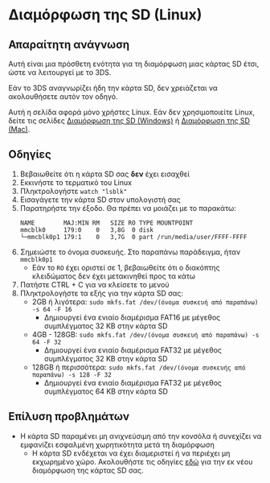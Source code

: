 # Διαμόρφωση της SD (Linux)

## Απαραίτητη ανάγνωση

Αυτή είναι μια πρόσθετη ενότητα για τη διαμόρφωση μιας κάρτας SD έτσι, ώστε να λειτουργεί με το 3DS.

Εάν το 3DS αναγνωρίζει ήδη την κάρτα SD, δεν χρειάζεται να ακολουθήσετε αυτόν τον οδηγό.

Αυτή η σελίδα αφορά μόνο χρήστες Linux. Εάν δεν χρησιμοποιείτε Linux, δείτε τις σελίδες [Διαμόρφωση της SD (Windows)](formatting-sd-\(windows\)) ή [Διαμόρφωση της SD (Mac)](formatting-sd-\(mac\)).

## Οδηγίες

1. Βεβαιωθείτε ότι η κάρτα SD σας **δεν** έχει εισαχθεί
2. Εκκινήστε το τερματικό του Linux
3. Πληκτρολογήστε `watch "lsblk"`
4. Εισαγάγετε την κάρτα SD στον υπολογιστή σας
5. Παρατηρήστε την έξοδο. Θα πρέπει να μοιάζει με το παρακάτω:
   ```
   NAME        MAJ:MIN RM   SIZE RO TYPE MOUNTPOINT
   mmcblk0     179:0    0   3,8G  0 disk
   └─mmcblk0p1 179:1    0   3,7G  0 part /run/media/user/FFFF-FFFF
   ```
6. Σημειώστε το όνομα συσκευής. Στο παραπάνω παράδειγμα, ήταν `mmcblk0p1`
   - Εάν το `RO` έχει οριστεί σε 1, βεβαιωθείτε ότι ο διακόπτης κλειδώματος δεν έχει μετακινηθεί προς τα κάτω
7. Πατήστε CTRL + C για να κλείσετε το μενού
8. Πληκτρολογήστε τα εξής για την κάρτα SD σας:
   - 2GB ή λιγότερα: `sudo mkfs.fat /dev/(όνομα συσκευή από παραπάνω) -s 64 -F 16`
     - Δημιουργεί ένα ενιαίο διαμέρισμα FAT16 με μέγεθος συμπλέγματος 32 KB στην κάρτα SD
   - 4GB - 128GB: `sudo mkfs.fat /dev/(όνομα συσκευή από παραπάνω) -s 64 -F 32`
     - Δημιουργεί ένα ενιαίο διαμέρισμα FAT32 με μέγεθος συμπλέγματος 32 KB στην κάρτα SD
   - 128GB ή περισσότερα: `sudo mkfs.fat /dev/(όνομα συσκευής από παραπάνω) -s 128 -F 32`
     - Δημιουργεί ένα ενιαίο διαμέρισμα FAT32 με μέγεθος συμπλέγματος 64 KB στην κάρτα SD

## Επίλυση προβλημάτων

- Η κάρτα SD παραμένει μη ανιχνεύσιμη από την κονσόλα ή συνεχίζει να εμφανίζει εσφαλμένη χωρητικότητα μετά τη διαμόρφωση
  - Η κάρτα SD ενδέχεται να έχει διαμεριστεί ή να περιέχει μη εκχωρημένο χώρο. Ακολουθήστε τις οδηγίες [εδώ](https://wiki.hacks.guide/wiki/SD_Clean/Linux) για την εκ νέου διαμόρφωση της κάρτας SD σας.
